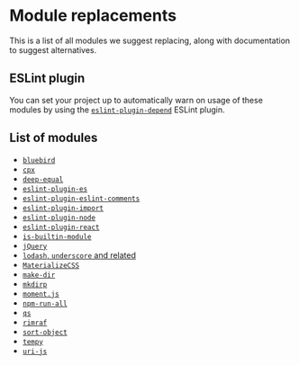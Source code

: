 # Module replacements

This is a list of all modules we suggest replacing, along with documentation
to suggest alternatives.

## ESLint plugin

You can set your project up to automatically warn on usage of these modules
by using the
[`eslint-plugin-depend`](https://github.com/es-tooling/eslint-plugin-depend)
ESLint plugin.

## List of modules

- [`bluebird`](./bluebird.md)
- [`cpx`](./cpx.md)
- [`deep-equal`](./deep-equal.md)
- [`eslint-plugin-es`](./eslint-plugin-es.md)
- [`eslint-plugin-eslint-comments`](./eslint-plugin-eslint-comments.md)
- [`eslint-plugin-import`](./eslint-plugin-import.md)
- [`eslint-plugin-node`](./eslint-plugin-node.md)
- [`eslint-plugin-react`](./eslint-plugin-react.md)
- [`is-builtin-module`](./is-builtin-module.md)
- [`jQuery`](./jquery.md)
- [`lodash`, `underscore` and related](./lodash-underscore.md)
- [`MaterializeCSS`](./materialize-css.md)
- [`make-dir`](./mkdirp.md)
- [`mkdirp`](./mkdirp.md)
- [`moment.js`](./momentjs.md)
- [`npm-run-all`](./npm-run-all.md)
- [`qs`](./qs.md)
- [`rimraf`](./rimraf.md)
- [`sort-object`](./sort-object.md)
- [`tempy`](./tempy.md)
- [`uri-js`](./uri-js.md)
